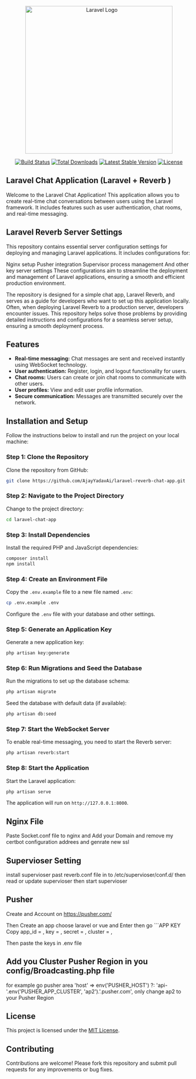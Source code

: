 <p align="center">
    <a href="https://laravel.com" target="_blank">
        <img src="https://raw.githubusercontent.com/laravel/art/master/logo-lockup/5%20SVG/2%20CMYK/1%20Full%20Color/laravel-logolockup-cmyk-red.svg" width="400" alt="Laravel Logo">
    </a>
</p>

<p align="center">
    <a href="https://github.com/laravel/framework/actions"><img src="https://github.com/laravel/framework/workflows/tests/badge.svg" alt="Build Status"></a>
    <a href="https://packagist.org/packages/laravel/framework"><img src="https://img.shields.io/packagist/dt/laravel/framework" alt="Total Downloads"></a>
    <a href="https://packagist.org/packages/laravel/framework"><img src="https://img.shields.io/packagist/v/laravel/framework" alt="Latest Stable Version"></a>
    <a href="https://packagist.org/packages/laravel/framework"><img src="https://img.shields.io/packagist/l/laravel/framework" alt="License"></a>
</p>

## Laravel Chat Application (Laravel + Reverb )

Welcome to the Laravel Chat Application! This application allows you to create real-time chat conversations between users using the Laravel framework. It includes features such as user authentication, chat rooms, and real-time messaging.

## Laravel Reverb Server Settings

This repository contains essential server configuration settings for deploying and managing Laravel applications. It includes configurations for:

Nginx setup
Pusher integration
Supervisor process management
And other key server settings
These configurations aim to streamline the deployment and management of Laravel applications, ensuring a smooth and efficient production environment.

The repository is designed for a simple chat app, Laravel Reverb, and serves as a guide for developers who want to set up this application locally. Often, when deploying Laravel Reverb to a production server, developers encounter issues. This repository helps solve those problems by providing detailed instructions and configurations for a seamless server setup, ensuring a smooth deployment process.





## Features

- **Real-time messaging:** Chat messages are sent and received instantly using WebSocket technology.
- **User authentication:** Register, login, and logout functionality for users.
- **Chat rooms:** Users can create or join chat rooms to communicate with other users.
- **User profiles:** View and edit user profile information.
- **Secure communication:** Messages are transmitted securely over the network.

## Installation and Setup

Follow the instructions below to install and run the project on your local machine:

### Step 1: Clone the Repository

Clone the repository from GitHub:

```bash
git clone https://github.com/AjayYadavAi/laravel-reverb-chat-app.git
```

### Step 2: Navigate to the Project Directory

Change to the project directory:

```bash
cd laravel-chat-app
```

### Step 3: Install Dependencies

Install the required PHP and JavaScript dependencies:

```bash
composer install
npm install
```

### Step 4: Create an Environment File

Copy the `.env.example` file to a new file named `.env`:

```bash
cp .env.example .env
```

Configure the `.env` file with your database and other settings.

### Step 5: Generate an Application Key

Generate a new application key:

```bash
php artisan key:generate
```

### Step 6: Run Migrations and Seed the Database

Run the migrations to set up the database schema:

```bash
php artisan migrate
```

Seed the database with default data (if available):

```bash
php artisan db:seed
```

### Step 7: Start the WebSocket Server

To enable real-time messaging, you need to start the Reverb server:

```bash
php artisan reverb:start
```

### Step 8: Start the Application

Start the Laravel application:

```bash
php artisan serve
```

The application will run on `http://127.0.0.1:8000`.

## Nginx File
Paste Socket.conf file to nginx 
and Add your Domain 
and remove my certbot configuration addrees and genrate new ssl

## Supervioser Setting
install supervioser
past reverb.conf file in to /etc/supervioser/conf.d/
then read or update supervioser 
then start supervioser

## Pusher
Create and Account on https://pusher.com/

Then Create an app choose laravel or vue and Enter then go ```APP KEY  Copy
app_id =   , 
key =      ,
secret =   ,
cluster =  ,

Then paste the keys in .env file 

## Add you Cluster Pusher Region in you config/Broadcasting.php file

for example go pusher area      'host' => env('PUSHER_HOST') ?: 'api-'.env('PUSHER_APP_CLUSTER', 'ap2').'.pusher.com',
only change ap2 to your Pusher Region


## License

This project is licensed under the [MIT License](https://opensource.org/licenses/MIT).

## Contributing

Contributions are welcome! Please fork this repository and submit pull requests for any improvements or bug fixes.
